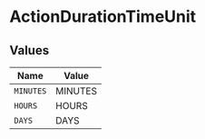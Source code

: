# ActionDurationTimeUnit


## Values

| Name      | Value     |
| --------- | --------- |
| `MINUTES` | MINUTES   |
| `HOURS`   | HOURS     |
| `DAYS`    | DAYS      |